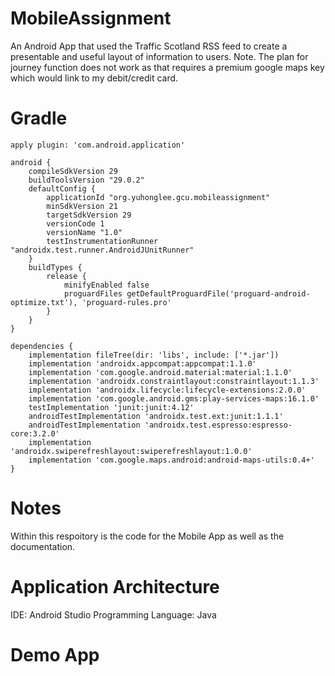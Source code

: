 # MobileAssignment
An Android App that used the Traffic Scotland RSS feed to create a presentable and useful layout of information to users. Note. The plan for journey function does not work as that requires a premium google maps key which would link to my debit/credit card.

# Gradle
```
apply plugin: 'com.android.application'

android {
    compileSdkVersion 29
    buildToolsVersion "29.0.2"
    defaultConfig {
        applicationId "org.yuhonglee.gcu.mobileassignment"
        minSdkVersion 21
        targetSdkVersion 29
        versionCode 1
        versionName "1.0"
        testInstrumentationRunner "androidx.test.runner.AndroidJUnitRunner"
    }
    buildTypes {
        release {
            minifyEnabled false
            proguardFiles getDefaultProguardFile('proguard-android-optimize.txt'), 'proguard-rules.pro'
        }
    }
}

dependencies {
    implementation fileTree(dir: 'libs', include: ['*.jar'])
    implementation 'androidx.appcompat:appcompat:1.1.0'
    implementation 'com.google.android.material:material:1.1.0'
    implementation 'androidx.constraintlayout:constraintlayout:1.1.3'
    implementation 'androidx.lifecycle:lifecycle-extensions:2.0.0'
    implementation 'com.google.android.gms:play-services-maps:16.1.0'
    testImplementation 'junit:junit:4.12'
    androidTestImplementation 'androidx.test.ext:junit:1.1.1'
    androidTestImplementation 'androidx.test.espresso:espresso-core:3.2.0'
    implementation 'androidx.swiperefreshlayout:swiperefreshlayout:1.0.0'
    implementation 'com.google.maps.android:android-maps-utils:0.4+'
}
```
# Notes

Within this respoitory is the code for the Mobile App as well as the documentation.

# Application Architecture

IDE: Android Studio
Programming Language: Java

# Demo App
